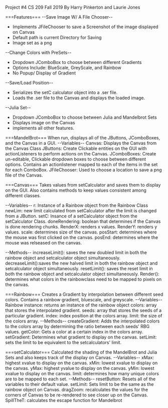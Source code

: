 Project #4
CS 209 Fall 2019
By Harry Pinkerton and Laurie Jones

===Features===
--Save Image W/ A File Chooser--
- Implements JFileChooser to save a Screenshot of the image displayed on Canvas
- Default path is current Directory for Saving
- Image set as a png

--Change Colors with PreSets--
- Dropdown JComboBox to choose between different Gradients
- Options Include: BlueScale, GreyScale, and Rainbow
- No Popup/ Display of Gradient

--Save/Load Position--
- Serializes the setC calculator object into a .ser file.
- Loads the .ser file to the Canvas and displays the loaded image.

--Julia Set--
- Dropdown JComboBox to choose between Julia and Mandelbrot Sets
- Displays image on the Canvas
- implements all other features.


===MandelBrot===
When run, displays all of the JButtons, JComboBoxes, and the Canvas in a GUI.
--Variables--
Canvas: Displays the Canvas from the Canvas Class
JButtons: Create Clickable entities on the GUI with actionListeners to perform actions on the Canvas.
JComboBoxes: Create un-editable, Clickable dropdown boxes to choose between different options. Contains an actionlistener mapped to each of the items in the set for each ComboBox.
JFileChooser: Used to choose a location to save a png file of the Canvas.

===Canvas===
Takes values from setCalculator and saves them to display on the GUI. Also contains methods to keep values consistent among different classes.

--Variables--
r: Instance of a Rainbow object from the Rainbow Class
newLim: new limit calculated from setCalculator after the limit is changed from a JButton.
setC: Insance of a setCalculator object from the setCalculator Class.
doneRendering: boolean that determines if the Canvas is done rendering chunks.
RenderX: renders x values.
RenderY: renders y values.
scale: determines size of the canvas.
posStart: determines where the mouse was first clicked on the canvas.
posEnd: determines where the mouse was relseased on the canvas.

--Methods--
increaseLimit(): saves the new doubled limit in both the rainbow object and setcalculator object simultaneously.
decreaseLimit():saves the new halved limit in both the rainbow object and setcalculator object simultaneously.
resetLimit(): saves the reset limit in both the rainbow object and setcalculator object simultaneously.
Render(): determines what colors in the rainbowclass need to be mapped to pixels on the canvas.

===Rainbow===
Creates a Gradient by interpolation between different seed colors. Contains a rainbow gradient, bluescale, and greyscale.
--Variables--
Rainbow instance: returns an instance of the rainbow object
colors: array that stores the interpolated gradient.
seeds: array that stores the seeds of a particular gradient.
index: index position at the colors array.
limit: the size of the colors array.
--Methods--
createGradient: Adds the interpolated colors to the colors array by determining the ratio between each seeds' RBG values.
getColor: Gets a color at a certain index in the colors array.
setGradient: Determines what gradient to display on the canvas.
setLimit: sets the limit to be equivalent to the setcalculators' limit.

===setCalculator===
Calculated the shading of the MandelBrot and Julia Sets and also keeps track of the display on Canvas.
--Variables--
xMax: highest xvalue to display on the canvas.
xMin: lowest xvalue to display on the canvas.
yMax: highest yvalue to display on the canvas.
yMin: lowest xvalue to display on the canvas.
limit: determines how many unique colors are to be mapped to each set.
--Methods--
resetButton: Resets all of the variables to their default value.
setLimit: Sets limit to be the same as the rainbow object on Canvas.
dragZoom: recalculates the values for the corners of Canvas to be re-rendered to see closer up on the Canvas.
SpillTheT: calculates the escape function for Mandelbrot
